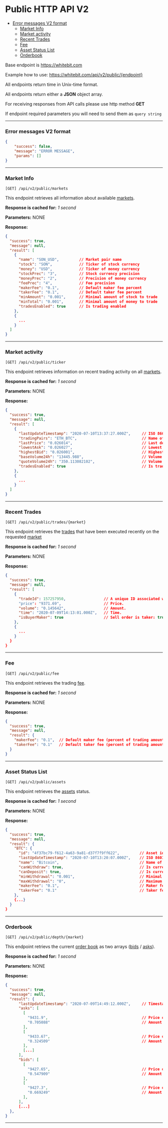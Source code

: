 # Public HTTP API V2

 - [Error messages V2 format](#error-messages-v2-format)
    - [Market Info](#market-info)
    - [Market activity](#market-activity)
    - [Recent Trades](#recent-trades)
    - [Fee](#fee)
    - [Asset Status List](#asset-status-list)
    - [Orderbook](#orderbook)

Base endpoint is https://whitebit.com

Example how to use: https://whitebit.com/api/v2/public/{endpoint}

All endpoints return time in Unix-time format.

All endpoints return either a __JSON__ object array.

For receiving responses from API calls please use http method __GET__

If endpoint required parameters you will need to send them as `query string`

___
### Error messages V2 format

```json
{
    "success": false,
    "message": "ERROR MESSAGE",
    "params": []
}
```
___
### Market Info

```
[GET] /api/v2/public/markets
```
This endpoint retrieves all information about available [markets](./../glossary.md#market).

**Response is cached for:**
_1 second_

**Parameters:**
NONE

**Response:**
```json
{
  "success": true,
  "message": null,
  "result": [
    {
      "name": "SON_USD",         // Market pair name
      "stock": "SON",            // Ticker of stock currency
      "money": "USD",            // Ticker of money currency
      "stockPrec": "3",          // Stock currency precision
      "moneyPrec": "2",          // Precision of money currency
      "feePrec": "4",            // Fee precision
      "makerFee": "0.1",         // Default maker fee percent
      "takerFee": "0.1",         // Default taker fee percent
      "minAmount": "0.001",      // Minimal amount of stock to trade
      "minTotal": "0.001",       // Minimal amount of money to trade
      "tradesEnabled": true      // Is trading enabled
    },
    {
      ...
    }
  ]
}
```
___

### Market activity

```
[GET] /api/v2/public/ticker
```
This endpoint retrieves information on recent trading activity on all [markets](./../glossary.md#market).

**Response is cached for:**
_1 second_

**Parameters:**
NONE

**Response:**
```json
{
  "success": true,
  "message": null,
  "result": [
    {
      "lastUpdateTimestamp": "2020-07-10T13:37:27.000Z",     // ISO 8601 time format of last update
      "tradingPairs": "ETH_BTC",                             // Name of market pair
      "lastPrice": "0.026014",                               // Last deal price
      "lowestAsk": "0.026027",                               // Lowest ask price
      "highestBid": "0.026001",                              // Highest bid price
      "baseVolume24h": "13445.988",                          // Volume in stock currency
      "quoteVolume24h": "350.113082102",                     // Volume in money currency
      "tradesEnabled": true                                  // Is trading enabled on exchange
    },
    {
      ...
    }
  ]
}
```
___

### Recent Trades

```
[GET] /api/v2/public/trades/{market}
```
This endpoint retrieves the [trades](./../glossary.md#deal-trade) that have been executed recently on the requested [market](./../glossary.md#market)

**Response is cached for:**
_1 second_

**Parameters:**
NONE

**Response:**
```json
{
  "success": true,
  "message": null,
  "result": [
    {
      "tradeId": 157257950,                 // A unique ID associated with the trade for the currency pair transaction Note: Unix timestamp does not qualify as trade_id.
      "price": "9371.69",                   // Price.
      "volume": "0.145642",                 // Amount.
      "time": "2020-07-09T14:13:01.000Z",   // Time.
      "isBuyerMaker": true                  // Sell order is taker: true, Buy order is taker: false
    },
    {
      ...
    }
  }
}
```
___

### Fee

```
[GET] /api/v2/public/fee
```
This endpoint retrieves the trading [fee](./../glossary.md#fee).

**Response is cached for:**
_1 second_

**Parameters:**
NONE

**Response:**
```json
{
  "success": true,
  "message": null,
  "result": {
    "makerFee": "0.1",  // Default maker fee (percent of trading amount in money currency)
    "takerFee": "0.1"   // Default taker fee (percent of trading amount in money currency)
  }
}
```
___

### Asset Status List

```
[GET] /api/v2/public/assets
```
This endpoint retrieves the [assets](./../glossary.md#assets) status.

**Response is cached for:**
_1 second_

**Parameters:**
NONE

**Response:**
```json
{
  "success": true,
  "message": null,
  "result": {
    "BTC": {
      "id": "4f37bc79-f612-4a63-9a81-d37f7f9ff622",         // Asset id
      "lastUpdateTimestamp": "2020-07-10T13:20:07.000Z",    // ISO 8601 time format of last update
      "name": "Bitcoin",                                    // Name of currency
      "canWithdraw": true,                                  // Is currency withdrawable
      "canDeposit": true,                                   // Is currency depositable
      "minWithdrawal": "0.001",                             // Minimal amount to withdraw
      "maxWithdrawal": "0",                                 // Maximum amount to withdraw
      "makerFee": "0.1",                                    // Maker fee for currency
      "takerFee": "0.1"                                     // Taker fee for currency
    },
    {...}
  }
}
```
___

### Orderbook

```
[GET] /api/v2/public/depth/{market}
```
This endpoint retrievs the current [order book](../glossary.md#order-book) as two arrays ([bids](./../glossary.md#bid) / [asks](./../glossary.md#ask)).

**Response is cached for:**
_1 second_

**Parameters:**
NONE

**Response:**
```json
{
  "success": true,
  "message": null,
  "result": {
      "lastUpdateTimestamp": "2020-07-09T14:49:12.000Z",     // Timestamp of last update
      "asks": [
        [
          "9431.9",                                          // Price of lowest ask
          "0.705088"                                         // Amount of lowest ask
        ],
        [
          "9433.67",                                         // Price of the next ask
          "0.324509"                                         // Amount of the next ask
        ],
        [...]
      ],
      "bids": [
        [
          "9427.65",                                         // Price of highest bid
          "0.547909"                                         // Amount of highest bid
        ],
        [
          "9427.3",                                          // Price of next bid
          "0.669249"                                         // Amount of next bid
        ],
      ],
      [...]
  },
}
```
___
